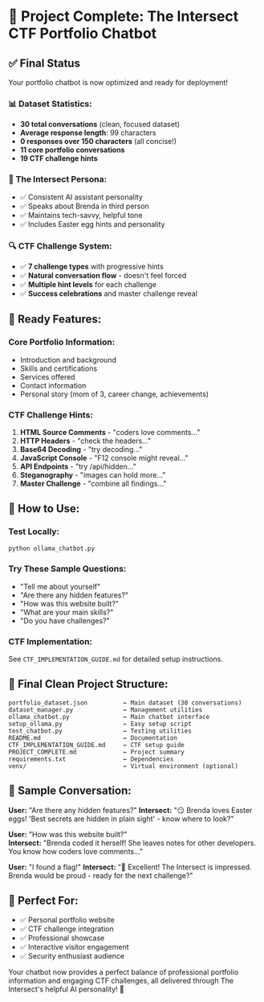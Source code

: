 # 🎉 Project Complete: The Intersect CTF Portfolio Chatbot

## ✅ Final Status

Your portfolio chatbot is now optimized and ready for deployment!

### 📊 Dataset Statistics:
- **30 total conversations** (clean, focused dataset)
- **Average response length**: 99 characters  
- **0 responses over 150 characters** (all concise!)
- **11 core portfolio conversations**
- **19 CTF challenge hints**

### 🤖 The Intersect Persona:
- ✅ Consistent AI assistant personality
- ✅ Speaks about Brenda in third person
- ✅ Maintains tech-savvy, helpful tone
- ✅ Includes Easter egg hints and personality

### 🔍 CTF Challenge System:
- ✅ **7 challenge types** with progressive hints
- ✅ **Natural conversation flow** - doesn't feel forced
- ✅ **Multiple hint levels** for each challenge
- ✅ **Success celebrations** and master challenge reveal

## 🚀 Ready Features:

### Core Portfolio Information:
- Introduction and background
- Skills and certifications  
- Services offered
- Contact information
- Personal story (mom of 3, career change, achievements)

### CTF Challenge Hints:
1. **HTML Source Comments** - "coders love comments..."
2. **HTTP Headers** - "check the headers..."
3. **Base64 Decoding** - "try decoding..."
4. **JavaScript Console** - "F12 console might reveal..."
5. **API Endpoints** - "try /api/hidden..."
6. **Steganography** - "images can hold more..."
7. **Master Challenge** - "combine all findings..."

## 🎯 How to Use:

### Test Locally:
```bash
python ollama_chatbot.py
```

### Try These Sample Questions:
- "Tell me about yourself"
- "Are there any hidden features?"
- "How was this website built?"
- "What are your main skills?"
- "Do you have challenges?"

### CTF Implementation:
See `CTF_IMPLEMENTATION_GUIDE.md` for detailed setup instructions.

## 📁 Final Clean Project Structure:
```
portfolio_dataset.json          ← Main dataset (30 conversations)
dataset_manager.py              ← Management utilities
ollama_chatbot.py               ← Main chatbot interface  
setup_ollama.py                 ← Easy setup script
test_chatbot.py                 ← Testing utilities
README.md                       ← Documentation
CTF_IMPLEMENTATION_GUIDE.md     ← CTF setup guide
PROJECT_COMPLETE.md             ← Project summary
requirements.txt                ← Dependencies
venv/                           ← Virtual environment (optional)
```

## 🎪 Sample Conversation:

**User:** "Are there any hidden features?"
**Intersect:** "😏 Brenda loves Easter eggs! 'Best secrets are hidden in plain sight' - know where to look?"

**User:** "How was this website built?"  
**Intersect:** "Brenda coded it herself! She leaves notes for other developers. You know how coders love comments..."

**User:** "I found a flag!"
**Intersect:** "🎉 Excellent! The Intersect is impressed. Brenda would be proud - ready for the next challenge?"

## 🎯 Perfect For:
- ✅ Personal portfolio website
- ✅ CTF challenge integration
- ✅ Professional showcase
- ✅ Interactive visitor engagement
- ✅ Security enthusiast audience

Your chatbot now provides a perfect balance of professional portfolio information and engaging CTF challenges, all delivered through The Intersect's helpful AI personality! 🤖

